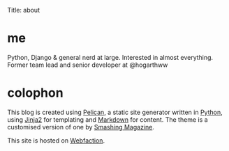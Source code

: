 Title: about

# me

Python, Django & general nerd at large. Interested in almost everything. Former team lead and senior developer at @hogarthww

# colophon

This blog is created using [Pelican](http://docs.notmyidea.org/alexis/pelican/), a static site generator written in [Python](http://python.org), using [Jinja2](http://jinja.pocoo.org) for templating and [Markdown](http://freewisdom.org/projects/python-markdown/) for content. The theme is a customised version of one by [Smashing Magazine](http://coding.smashingmagazine.com/2009/08/04/designing-a-html-5-layout-from-scratch/).

This site is hosted on [Webfaction][webfaction].

[webfaction]: http://www.webfaction.com/services/hosting?affiliate=viner "Disclosure: affiliate link"